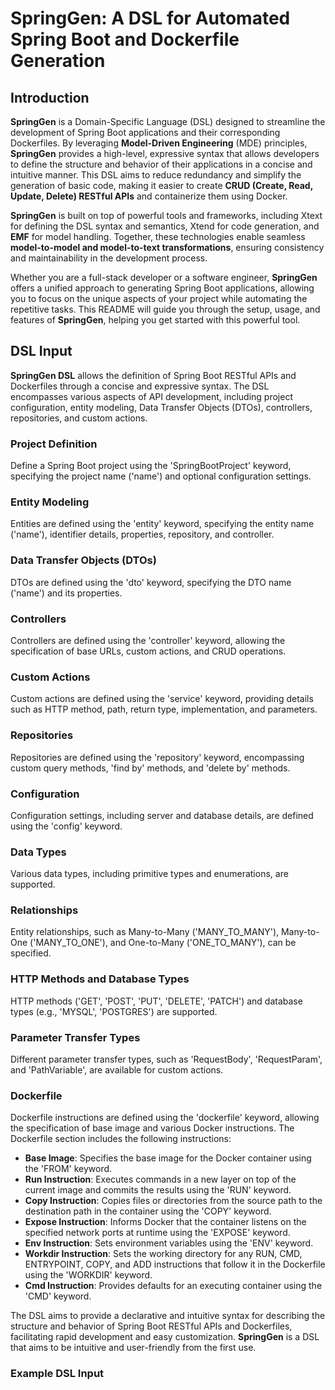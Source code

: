 # SpringGen: A DSL for Automated Spring Boot and Dockerfile Generation

## Introduction

**SpringGen** is a Domain-Specific Language (DSL) designed to streamline the development of Spring Boot applications and their corresponding Dockerfiles. By leveraging **Model-Driven Engineering** (MDE) principles, **SpringGen** provides a high-level, expressive syntax that allows developers to define the structure and behavior of their applications in a concise and intuitive manner. This DSL aims to reduce redundancy and simplify the generation of basic code, making it easier to create **CRUD (Create, Read, Update, Delete) RESTful APIs** and containerize them using Docker.

**SpringGen** is built on top of powerful tools and frameworks, including Xtext for defining the DSL syntax and semantics, Xtend for code generation, and **EMF** for model handling. Together, these technologies enable seamless **model-to-model and model-to-text transformations**, ensuring consistency and maintainability in the development process.

Whether you are a full-stack developer or a software engineer, **SpringGen** offers a unified approach to generating Spring Boot applications, allowing you to focus on the unique aspects of your project while automating the repetitive tasks. This README will guide you through the setup, usage, and features of **SpringGen**, helping you get started with this powerful tool.

## DSL Input

**SpringGen DSL** allows the definition of Spring Boot RESTful APIs and Dockerfiles through a concise and expressive syntax. The DSL encompasses various aspects of API development, including project configuration, entity modeling, Data Transfer Objects (DTOs), controllers, repositories, and custom actions.

### Project Definition

Define a Spring Boot project using the 'SpringBootProject' keyword, specifying the project name ('name') and optional configuration settings.

### Entity Modeling

Entities are defined using the 'entity' keyword, specifying the entity name ('name'), identifier details, properties, repository, and controller.

### Data Transfer Objects (DTOs)

DTOs are defined using the 'dto' keyword, specifying the DTO name ('name') and its properties.

### Controllers

Controllers are defined using the 'controller' keyword, allowing the specification of base URLs, custom actions, and CRUD operations.

### Custom Actions

Custom actions are defined using the 'service' keyword, providing details such as HTTP method, path, return type, implementation, and parameters.

### Repositories

Repositories are defined using the 'repository' keyword, encompassing custom query methods, 'find by' methods, and 'delete by' methods.

### Configuration

Configuration settings, including server and database details, are defined using the 'config' keyword.

### Data Types

Various data types, including primitive types and enumerations, are supported.

### Relationships

Entity relationships, such as Many-to-Many ('MANY_TO_MANY'), Many-to-One ('MANY_TO_ONE'), and One-to-Many ('ONE_TO_MANY'), can be specified.

### HTTP Methods and Database Types

HTTP methods ('GET', 'POST', 'PUT', 'DELETE', 'PATCH') and database types (e.g., 'MYSQL', 'POSTGRES') are supported.

### Parameter Transfer Types

Different parameter transfer types, such as 'RequestBody', 'RequestParam', and 'PathVariable', are available for custom actions.

### Dockerfile

Dockerfile instructions are defined using the 'dockerfile' keyword, allowing the specification of base image and various Docker instructions. The Dockerfile section includes the following instructions:

- **Base Image**: Specifies the base image for the Docker container using the 'FROM' keyword.
- **Run Instruction**: Executes commands in a new layer on top of the current image and commits the results using the 'RUN' keyword.
- **Copy Instruction**: Copies files or directories from the source path to the destination path in the container using the 'COPY' keyword.
- **Expose Instruction**: Informs Docker that the container listens on the specified network ports at runtime using the 'EXPOSE' keyword.
- **Env Instruction**: Sets environment variables using the 'ENV' keyword.
- **Workdir Instruction**: Sets the working directory for any RUN, CMD, ENTRYPOINT, COPY, and ADD instructions that follow it in the Dockerfile using the 'WORKDIR' keyword.
- **Cmd Instruction**: Provides defaults for an executing container using the 'CMD' keyword.

The DSL aims to provide a declarative and intuitive syntax for describing the structure and behavior of Spring Boot RESTful APIs and Dockerfiles, facilitating rapid development and easy customization. **SpringGen** is a DSL that aims to be intuitive and user-friendly from the first use.

### Example DSL Input

